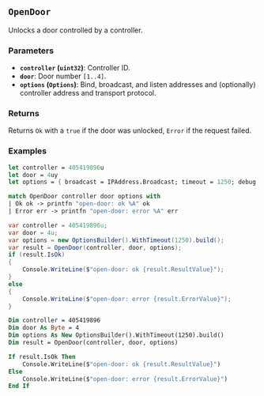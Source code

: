 ## **`OpenDoor`**

Unlocks a door controlled by a controller.

### Parameters
- **`controller` (`uint32`)**: Controller ID.
- **`door`**: Door number `[1..4]`.
- **`options` (`Options`)**: Bind, broadcast, and listen addresses and (optionally) controller address and transport protocol.

### Returns
Returns `Ok` with a `true` if the door was unlocked, `Error` if the request failed.

### Examples
```fsharp
let controller = 405419896u
let door = 4uy
let options = { broadcast = IPAddress.Broadcast; timeout = 1250; debug = true }

match OpenDoor controller door options with
| Ok ok -> printfn "open-door: ok %A" ok
| Error err -> printfn "open-door: error %A" err
```

```csharp
var controller = 405419896u;
var door = 4u;
var options = new OptionsBuilder().WithTimeout(1250).build();
var result = OpenDoor(controller, door, options);
if (result.IsOk)
{
    Console.WriteLine($"open-door: ok {result.ResultValue}");
}
else
{
    Console.WriteLine($"open-door: error {result.ErrorValue}");
}
```

```vb
Dim controller = 405419896
Dim door As Byte = 4
Dim options As New OptionsBuilder().WithTimeout(1250).build()
Dim result = OpenDoor(controller, door, options)

If result.IsOk Then
    Console.WriteLine($"open-door: ok {result.ResultValue}")
Else
    Console.WriteLine($"open-door: error {result.ErrorValue}")
End If
```

